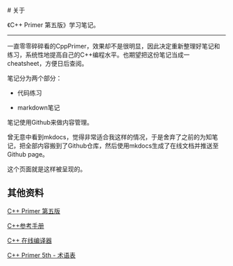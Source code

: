 # 关于

《C++ Primer 第五版》学习笔记。

---

一直零零碎碎看的CppPrimer，效果却不是很明显，因此决定重新整理好笔记和练习，系统性地提高自己的C++编程水平。也期望把这份笔记当成一cheatsheet，方便日后查阅。

笔记分为两个部分：

- 代码练习

- markdown笔记

笔记使用Github来做内容管理。

曾无意中看到mkdocs，觉得非常适合我这样的情况，于是舍弃了之前的为知笔记，把全部内容搬到了Github仓库，然后使用mkdocs生成了在线文档并推送至Github page。

这个页面就是这样被呈现的。

## 其他资料

[C++ Primer 第五版](https://book.douban.com/subject/25708312/)

[C++参考手册](http://zh.cppreference.com/w/cpp)

[C++ 在线编译器](http://coliru.stacked-crooked.com/)

[C++ Primer 5th - 术语表](https://github.com/demon90s/CppStudy/blob/master/defined_terms/terms_index.md)
